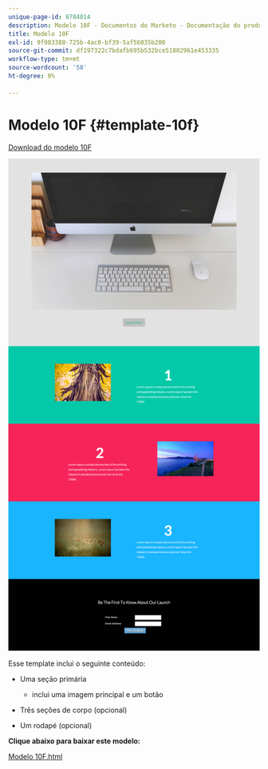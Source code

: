 ```yaml
---
unique-page-id: 8784014
description: Modelo 10F - Documentos do Marketo - Documentação do produto
title: Modelo 10F
exl-id: 9f983388-725b-4ac0-bf39-5af56035b200
source-git-commit: df197322c7bdafb695b532bce51802961e453335
workflow-type: tm+mt
source-wordcount: '58'
ht-degree: 0%

---
```


# Modelo 10F {#template-10f}

[Download do modelo 10F](https://experienceleague.adobe.com/landing/marketo/lp-templates/template-10f.html)

![](assets/image2015-7-27-11-3a14-3a42.png)

Esse template inclui o seguinte conteúdo:

* Uma seção primária

   * inclui uma imagem principal e um botão

* Três seções de corpo (opcional)
* Um rodapé (opcional)

**Clique abaixo para baixar este modelo:**

[Modelo 10F.html](https://experienceleague.adobe.com/landing/marketo/lp-templates/template-10f.html)
